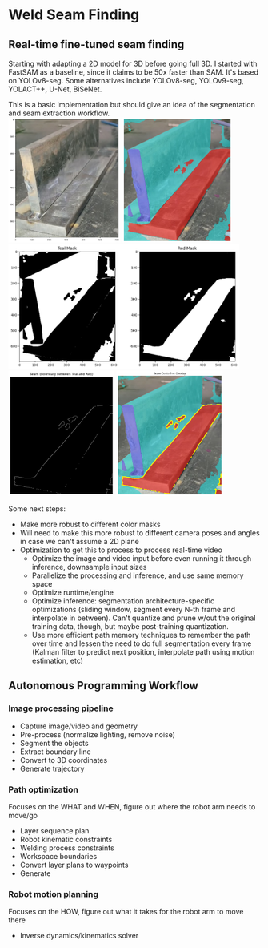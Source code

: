 # Weld Seam Finding

## Real-time fine-tuned seam finding
Starting with adapting a 2D model for 3D before going full 3D.  I started with FastSAM as a baseline, since it claims to be 50x faster than SAM.  It's based on YOLOv8-seg.  Some alternatives include YOLOv8-seg, YOLOv9-seg, YOLACT++, U-Net, BiSeNet.

This is a basic implementation but should give an idea of the segmentation and seam extraction workflow.  
<img src="images/input.png" height="250" alt="Input image of joint">
<img src="images/segmentation-masks.png" height="250" alt="Segmentation masks">
<img src="images/separate-masks.png" height="250" alt="Separate masks">
<img src="images/seam.png" height="250" alt="Seam">
<img src="images/seam-overlay.png" height="250" alt="Seam overlay">

Some next steps:
* Make more robust to different color masks
* Will need to make this more robust to different camera poses and angles in case we can't assume a 2D plane
* Optimization to get this to process to process real-time video
  * Optimize the image and video input before even running it through inference, downsample input sizes
  * Parallelize the processing and inference, and use same memory space
  * Optimize runtime/engine
  * Optimize inference: segmentation architecture-specific optimizations (sliding window, segment every N-th frame and interpolate in between).  Can't quantize and prune w/out the original training data, though, but maybe post-training quantization.  
  * Use more efficient path memory techniques to remember the path over time and lessen the need to do full segmentation every frame (Kalman filter to predict next position, interpolate path using motion estimation, etc)
  

## Autonomous Programming Workflow
### Image processing pipeline
* Capture image/video and geometry
* Pre-process (normalize lighting, remove noise)
* Segment the objects
* Extract boundary line
* Convert to 3D coordinates
* Generate trajectory

### Path optimization
Focuses on the WHAT and WHEN, figure out where the robot arm needs to move/go
* Layer sequence plan
* Robot kinematic constraints
* Welding process constraints
* Workspace boundaries
* Convert layer plans to waypoints
* Generate 

### Robot motion planning
Focuses on the HOW, figure out what it takes for the robot arm to move there
* Inverse dynamics/kinematics solver